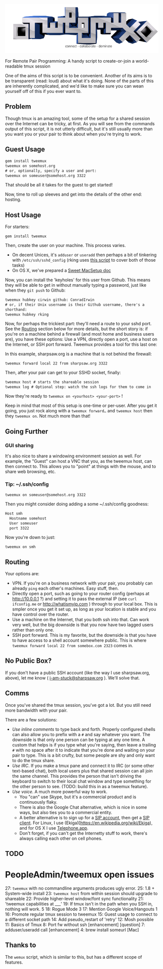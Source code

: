![tweemux: For Remote Pair Programming](img/tweemux.png)

For Remote Pair Programming: A handy script to create-or-join a world-readable tmux session

One of the aims of this script is to be convenient. Another of its aims is to be transparent (read: loud) about what it's doing. None of the parts of this are inherently complicated, and we'd like to make sure you can wean yourself off of this if you ever want to.

## Problem

Though tmux is an amazing tool, some of the setup for a shared session over the Internet can be tricky, at first. As you will see from the commands output of this script, it is not utterly difficult, but it's still usually more than you want you or your pair to think about when you're trying to work.

## Guest Usage

    gem install tweemux
    tweemux on somehost.org
    # or, optionally, specify a user and port:
    tweemux on someuser@somehost.org 3322

That should be all it takes for the guest to get started!

Now, time to roll up sleeves and get into the details of the other end: hosting.

## Host Usage

For starters:

    gem install tweemux

Then, create the user on your machine. This process varies.
* On decent Unices, it's `adduser` or `useradd` then perhaps a bit of tinkering
  with `/etc/ssh/sshd_config` (rking uses
  [this script](https://raw.github.com/sharpsaw/linux-dots/master/bin/brogrammer)
  to cover both of those tasks)
* On OS X, we've prepared a
  [Sweet MacSetup doc](https://github.com/PeopleAdmin/tweemux/blob/master/MacSetup.md)

Now, you can install the 'keyholes' for this user from Github. This means they
will be able to get in without manually typing a password, just like when they
`git push` to Github:

    tweemux hubkey cirwin github: ConradIrwin
    # or, if their Unix username is their Github username, there's a shorthand:
    tweemux hubkey rking

Now, for perhaps the trickiest part: they'll need a route to your sshd port.
See the [Routing](#Routing) section below for more details, but the short story is: if you're on a
machine behind a firewall (and most home and business users are), you have
these options: Use a VPN, directly open a port, use a host on the Internet, or
SSH port forward. Tweemux provides a tool for this last one:

In this example, sharpsaw.org is a machine that is not behind the firewall:

    tweemux forward local 22 from sharpsaw.org 3322

Then, after your pair can get to your SSHD socket, finally:

    tweemux host # starts the shareable session
    tweemux log # Optional step: watch the ssh logs for them to come in

Now they're ready to `tweemux on <yourhost> <your-port>` !

Keep in mind that most of this setup is one-time or per-user. After you get it
going, you just rock along with a `tweemux forward…` and `tweemux host` then
they `tweemux on`. Not much more than that!

## Going Further

### GUI sharing

It's also nice to share a windowing environment session as well. For example, the "Guest" can host a VNC that you, as the tweemux host, can then connect to. This allows you to "point" at things with the mouse, and to share web browsing, etc.

### Tip: ~/.ssh/config

    tweemux on someuser@somehost.org 3322

Then you might consider doing adding a some ~/.ssh/config goodness:

    Host smh
      Hostname somehost
      User someuser
      port 3322

Now you're down to just:

    tweemux on smh

## Routing

Your options are:
* VPN. If you're on a business network with your pair, you probably can already `ping` each other's machines. Easy stuff, then.
* Directly open a port, such as going to your router config (perhaps at http://10.0.0.1 ?) and setting it to pass the external IP (see `curl ifconfig.me` or http://whatismyip.com ) through to your local box. This is smpler once you get it set up, as long as your location is stable and you have control over the router.
* Use a machine on the Internet, that you both ssh into that. Can work very well, but the big downside is that you now have two lagged users rather than only one.
* SSH port forward. This is my favorite, but the downside is that you have to have access to a shell account somewhere public. This is where `tweemux forward local 22 from somebox.com 2323` comes in.

## No Public Box?

If you don't have a public SSH account (like the way I use sharpsaw.org, above), let me know ( i-am-stuck@sharpsaw.org ). We'll solve that.

## Comms

Once you've shared the tmux session, you've got a lot. But you still need more bandwidth with your pair.

There are a few solutions:

- *Use inline comments* to type back and forth. Properly configured shells can also allow you to prefix with a `#` and say whatever you want. The downside is that only one person can be typing at any one time. A custom that helps is if you type what you're saying, then leave a trailing `#` with no space after it to indicate that you're done and waiting on your pair to type. This is a bit crufty, but some people are shy and only want to do the tmux share.
- *Use IRC*. If you make a tmux pane and connect it to IRC (or some other text-based chat), both local users plus that shared session can all join the same channel. This provides the person that isn't driving the keyboard to switch to their local chat window and type something for the other person to see. (TODO: build this in as a tweemux feature).
- *Use voice*. A much more powerful way to work.
  * You "can" use Skype, but it's a commercial product and is continuously flaky.
  * There is also the Google Chat alternative, which is nice in some ways, but also ties you to a commercial entity.
  * A better alternative is to sign up for a [SIP account](https://ekiga.net/), then get a [SIP client](https://en.wikipedia.org/wiki/List_of_SIP_software#Clients). For Linux, I use (Ekiga)[https://en.wikipedia.org/wiki/Ekiga), and for OS X I use [Telephone.app](http://www.tlphn.com/).
  * Don't forget, if you can't get the Internetty stuff to work, there's always calling each other on cell phones.

## TODO

# PeopleAdmin/tweemux open issues
  27: `tweemux` with no commandline arguments produces ugly error.
  25: 1.8 + System-wide install
  23: `tweemux host` from within session should upgrade to shareable
  22: Provide higher-level window/font sync functionality
  21: 'tweemux capabilities at ___'
  19: If tmux isn't in the path when you SSH in, nothing will work. 5
  18: Rogue Mode 3
  17: Mention Google Voice/Hangouts 1
  16: Promote regular tmux session to tweemux
  15: Guest usage to connect to a different socket path
  14: Add pseudo_restart of 'retry'
  12: Mosh possible
  11: Basics of Tmux
   8: Port fw without ssh [enhancement] [question]
   7: adduser/useradd call [enhancement]
   4: brew install someurl [Mac]

## Thanks to

The `wemux` script, which is similar to this, but has a different scope of features.
